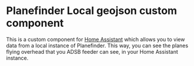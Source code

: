 # Planefinder Local geojson custom component

This is a custom component for [Home Assistant](https://www.home-assistant.io) which allows you to view data from a local instance of Planefinder. This way, you can see the planes flying overhead that you ADSB feeder can see, in your Home Assistant instance.
